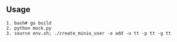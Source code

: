 ## Usage
```
1. bash# go build
2. python mock.py
3. source env.sh; ./create_minio_user -a add -u tt -p tt -g tt
```

